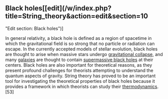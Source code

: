 ## Black holes[[edit](/w/index.php?title=String\_theory&action=edit&section=10
"Edit section: Black holes")]

In general relativity, a black hole is defined as a region of spacetime in
which the gravitational field is so strong that no particle or radiation can
escape. In the currently accepted models of stellar evolution, black holes are
thought to arise when massive stars undergo [gravitational
collapse](/wiki/Gravitational\_collapse "Gravitational collapse"), and many
[galaxies](/wiki/Galaxies "Galaxies") are thought to contain [supermassive
black holes](/wiki/Supermassive\_black\_hole "Supermassive black hole") at their
centers. Black holes are also important for theoretical reasons, as they
present profound challenges for theorists attempting to understand the quantum
aspects of gravity. String theory has proved to be an important tool for
investigating the theoretical properties of black holes because it provides a
framework in which theorists can study their
[thermodynamics](/wiki/Black\_hole\_thermodynamics "Black hole
thermodynamics").[53]
